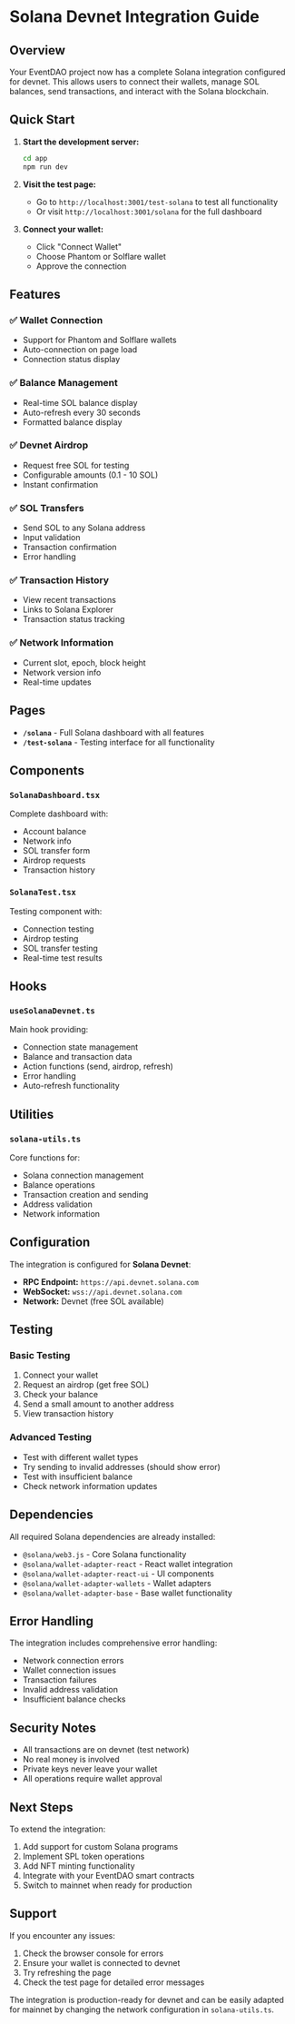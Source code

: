 # Solana Devnet Integration Guide

## Overview

Your EventDAO project now has a complete Solana integration configured for devnet. This allows users to connect their wallets, manage SOL balances, send transactions, and interact with the Solana blockchain.

## Quick Start

1. **Start the development server:**
   ```bash
   cd app
   npm run dev
   ```

2. **Visit the test page:**
   - Go to `http://localhost:3001/test-solana` to test all functionality
   - Or visit `http://localhost:3001/solana` for the full dashboard

3. **Connect your wallet:**
   - Click "Connect Wallet" 
   - Choose Phantom or Solflare wallet
   - Approve the connection

## Features

### ✅ Wallet Connection
- Support for Phantom and Solflare wallets
- Auto-connection on page load
- Connection status display

### ✅ Balance Management
- Real-time SOL balance display
- Auto-refresh every 30 seconds
- Formatted balance display

### ✅ Devnet Airdrop
- Request free SOL for testing
- Configurable amounts (0.1 - 10 SOL)
- Instant confirmation

### ✅ SOL Transfers
- Send SOL to any Solana address
- Input validation
- Transaction confirmation
- Error handling

### ✅ Transaction History
- View recent transactions
- Links to Solana Explorer
- Transaction status tracking

### ✅ Network Information
- Current slot, epoch, block height
- Network version info
- Real-time updates

## Pages

- **`/solana`** - Full Solana dashboard with all features
- **`/test-solana`** - Testing interface for all functionality

## Components

### `SolanaDashboard.tsx`
Complete dashboard with:
- Account balance
- Network info
- SOL transfer form
- Airdrop requests
- Transaction history


### `SolanaTest.tsx`
Testing component with:
- Connection testing
- Airdrop testing
- SOL transfer testing
- Real-time test results

## Hooks

### `useSolanaDevnet.ts`
Main hook providing:
- Connection state management
- Balance and transaction data
- Action functions (send, airdrop, refresh)
- Error handling
- Auto-refresh functionality

## Utilities

### `solana-utils.ts`
Core functions for:
- Solana connection management
- Balance operations
- Transaction creation and sending
- Address validation
- Network information

## Configuration

The integration is configured for **Solana Devnet**:
- **RPC Endpoint:** `https://api.devnet.solana.com`
- **WebSocket:** `wss://api.devnet.solana.com`
- **Network:** Devnet (free SOL available)

## Testing

### Basic Testing
1. Connect your wallet
2. Request an airdrop (get free SOL)
3. Check your balance
4. Send a small amount to another address
5. View transaction history

### Advanced Testing
- Test with different wallet types
- Try sending to invalid addresses (should show error)
- Test with insufficient balance
- Check network information updates

## Dependencies

All required Solana dependencies are already installed:
- `@solana/web3.js` - Core Solana functionality
- `@solana/wallet-adapter-react` - React wallet integration
- `@solana/wallet-adapter-react-ui` - UI components
- `@solana/wallet-adapter-wallets` - Wallet adapters
- `@solana/wallet-adapter-base` - Base wallet functionality

## Error Handling

The integration includes comprehensive error handling:
- Network connection errors
- Wallet connection issues
- Transaction failures
- Invalid address validation
- Insufficient balance checks

## Security Notes

- All transactions are on devnet (test network)
- No real money is involved
- Private keys never leave your wallet
- All operations require wallet approval

## Next Steps

To extend the integration:
1. Add support for custom Solana programs
2. Implement SPL token operations
3. Add NFT minting functionality
4. Integrate with your EventDAO smart contracts
5. Switch to mainnet when ready for production

## Support

If you encounter any issues:
1. Check the browser console for errors
2. Ensure your wallet is connected to devnet
3. Try refreshing the page
4. Check the test page for detailed error messages

The integration is production-ready for devnet and can be easily adapted for mainnet by changing the network configuration in `solana-utils.ts`.
